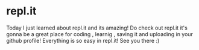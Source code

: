 # repl.it
Today I just learned about repl.it and its amazing!
Do check out repl.it it's gonna be a great place for coding , learnig , saving it and uploading in your github profile! 
Everything is so easy in repl.it!
See you there :)
